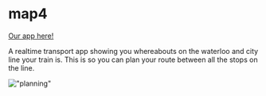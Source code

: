 # map4

[Our app here!](http://map4.herokuapp.com/)


A realtime transport app showing you whereabouts on the waterloo and city line your train is. This is so you can plan your route between all the stops on the line.

!["planning"](https://cloud.githubusercontent.com/assets/9627463/10635102/3ecdccac-77ee-11e5-8a18-4f71a326709a.jpg)
